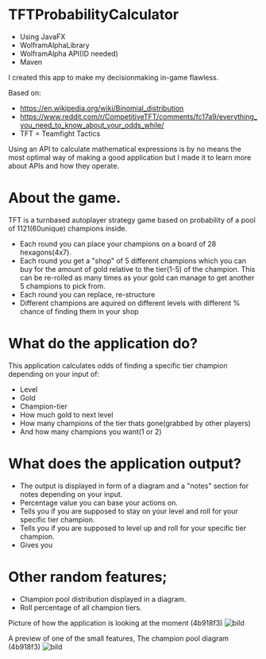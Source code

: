 # TFTProbabilityCalculator

 - Using JavaFX
 - WolframAlphaLibrary
 - WolframAlpha API(ID needed)
 - Maven

I created this app to make my decisionmaking in-game flawless.

 Based on:
 - https://en.wikipedia.org/wiki/Binomial_distribution
 - https://www.reddit.com/r/CompetitiveTFT/comments/fc17a9/everything_you_need_to_know_about_your_odds_while/
 - TFT = Teamfight Tactics

Using an API to calculate mathematical expressions is by no means the most optimal way of making a good application but I made it to learn more about APIs and how they operate.

# About the game. 

TFT is a turnbased autoplayer strategy game based on probability of a pool of 1121(60unique) champions inside.

 - Each round you can place your champions on a board of 28 hexagons(4x7).
 - Each round you get a "shop" of 5 different champions which you can buy for the amount of gold relative to the tier(1-5) of the champion. This can be re-rolled as many times as your gold can manage to get another 5 champions to pick from.
 - Each round you can replace, re-structure
 - Different champions are aquired on different levels with different % chance of finding them in your shop

# What do the application do?

This application calculates odds of finding a specific tier champion depending on your input of:
 - Level
 - Gold
 - Champion-tier 
 - How much gold to next level
 - How many champions of the tier thats gone(grabbed by other players) 
 - And how many champions you want(1 or 2)
 
 # What does the application output?
 
 - The output is displayed in form of a diagram and a "notes" section for notes depending on your input.
 - Percentage value you can base your actions on.
 - Tells you if you are supposed to stay on your level and roll for your specific tier champion.
 - Tells you if you are supposed to level up and roll for your specific tier champion.
 - Gives you 

# Other random features;

 - Champion pool distribution displayed in a diagram.
 - Roll percentage of all champion tiers.


Picture of how the application is looking at the moment (4b918f3)
![bild](https://user-images.githubusercontent.com/81166713/156657769-642da216-41af-486c-9475-7244e6888539.png)


A preview of one of the small features, The champion pool diagram (4b918f3)
![bild](https://user-images.githubusercontent.com/81166713/156657818-e127dbc6-2ccb-4497-bf42-79abdd97750b.png)
